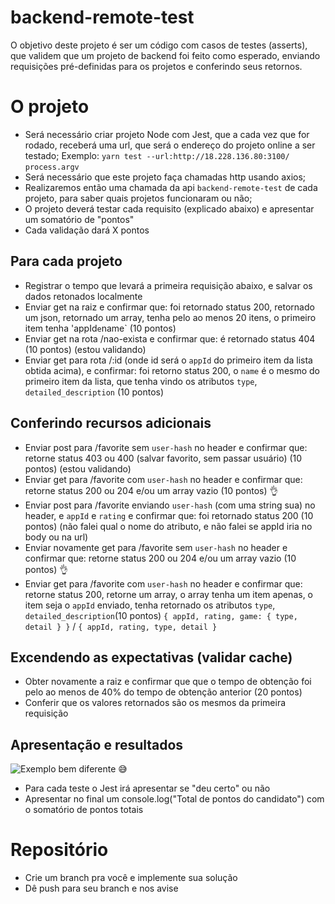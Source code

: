 # backend-remote-test

O objetivo deste projeto é ser um código com casos de testes (asserts), que validem que um projeto de backend foi feito como esperado, enviando requisições pré-definidas para os projetos e conferindo seus retornos.

# O projeto

- Será necessário criar projeto Node com Jest, que a cada vez que for rodado, receberá uma url, que será o endereço do projeto online a ser testado; Exemplo: `yarn test --url:http://18.228.136.80:3100/` `process.argv`
- Será necessário que este projeto faça chamadas http usando axios;
- Realizaremos então uma chamada da api `backend-remote-test` de cada projeto, para saber quais projetos funcionaram ou não;
- O projeto deverá testar cada requisito (explicado abaixo) e apresentar um somatório de "pontos"
- Cada validação dará X pontos

## Para cada projeto

- Registrar o tempo que levará a primeira requisição abaixo, e salvar os dados retonados localmente
- Enviar get na raiz e confirmar que: foi retornado status 200, retornado um json, retornado um array, tenha pelo ao menos 20 itens, o primeiro item tenha 'appId` e `name` (10 pontos)
- Enviar get na rota /nao-exista e confirmar que: é retornado status 404 (10 pontos) (estou validando)
- Enviar get para rota /:id (onde id será o `appId` do primeiro item da lista obtida acima), e confirmar: foi retorno status 200, o `name` é o mesmo do primeiro item da lista, que tenha vindo os atributos `type`, `detailed_description`  (10 pontos)

## Conferindo recursos adicionais

- Enviar post para /favorite sem `user-hash` no header e confirmar que: retorne status 403 ou 400 (salvar favorito, sem passar usuário) (10 pontos) (estou validando) 
- Enviar get para /favorite com `user-hash` no header e confirmar que: retorne status 200 ou 204 e/ou um array vazio (10 pontos) 👌
- Enviar post para /favorite enviando `user-hash` (com uma string sua) no header, e `appId` e `rating` e confirmar que: foi retornado status 200 (10 pontos) (não falei qual o nome do atributo, e não falei se appId iria no body ou na url)
- Enviar novamente get para /favorite sem `user-hash` no header e confirmar que: retorne status 200 ou 204 e/ou um array vazio (10 pontos) 👌
- Enviar get para /favorite com `user-hash` no header e confirmar que: retorne status 200, retorne um array, o array tenha um item apenas, o item seja o `appId` enviado, tenha retornado os atributos `type`, `detailed_description`(10 pontos) `{ appId, rating, game: { type, detail } }` / `{ appId, rating, type, detail }`

## Excendendo as expectativas (validar cache)

- Obter novamente a raiz e confirmar que que o tempo de obtenção foi pelo ao menos de 40% do tempo de obtenção anterior (20 pontos)
- Conferir que os valores retornados são os mesmos da primeira requisição 

## Apresentação e resultados

![Exemplo bem diferente 😅](https://flaviocopes.com/jest/passing-tests.png "Exemplo bem diferente 😅")

- Para cada teste o Jest irá apresentar se "deu certo" ou não
- Apresentar no final um console.log("Total de pontos do candidato") com o somatório de pontos totais

# Repositório


- Crie um branch pra você e implemente sua solução
- Dê push para seu branch e nos avise
